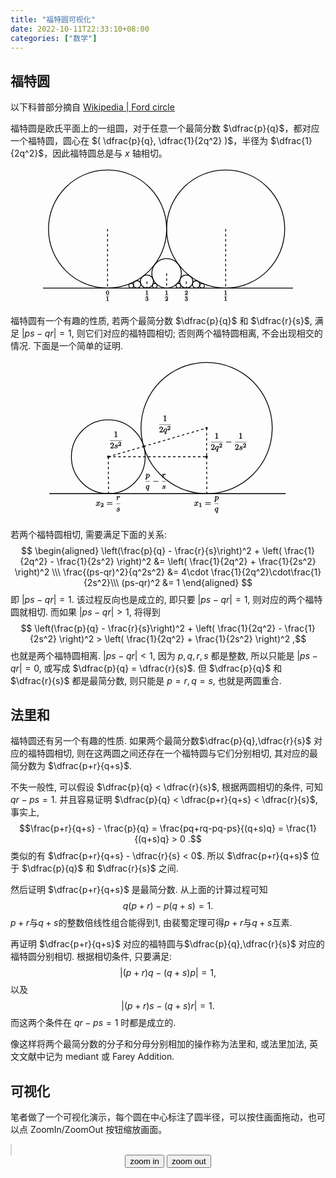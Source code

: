 ```yaml
---
title: "福特圆可视化"
date: 2022-10-11T22:33:10+08:00
categories: ["数学"]
---
```


## 福特圆

以下科普部分摘自 [Wikipedia | Ford circle](https://en.wikipedia.org/wiki/Ford_circle)

福特圆是欧氏平面上的一组圆，对于任意一个最简分数 $\dfrac{p}{q}$，都对应一个福特圆，圆心在 $( \dfrac{p}{q}, \dfrac{1}{2q^2} )$，半径为 $\dfrac{1}{2q^2}$，因此福特圆总是与 $x$ 轴相切。

<div>
<center>
<svg xmlns="http://www.w3.org/2000/svg" xmlns:xlink="http://www.w3.org/1999/xlink" width="300pt" height="165pt" viewBox="100 70 300 165" version="1.1">
<defs>
<g>
<symbol overflow="visible" id="glyph0-0">
<path style="stroke:none;" d=""/>
</symbol>
<symbol overflow="visible" id="glyph0-1">
<path style="stroke:none;" d="M 3.78125 -2.421875 C 3.78125 -3.1875 3.640625 -3.875 3.3125 -4.359375 C 3.09375 -4.671875 2.53125 -5.015625 1.984375 -5.015625 C 0.359375 -5.015625 0.171875 -2.921875 0.171875 -2.421875 C 0.171875 -1.921875 0.359375 0.140625 1.984375 0.140625 C 3.59375 0.140625 3.78125 -1.921875 3.78125 -2.421875 Z M 1.984375 -0.453125 C 1.65625 -0.453125 1.421875 -0.4375 1.28125 -1.015625 C 1.1875 -1.421875 1.1875 -2 1.1875 -2.515625 C 1.1875 -3.015625 1.1875 -3.546875 1.296875 -3.9375 C 1.4375 -4.484375 1.6875 -4.4375 1.984375 -4.4375 C 2.359375 -4.4375 2.515625 -4.390625 2.640625 -4 C 2.765625 -3.609375 2.765625 -3.109375 2.765625 -2.515625 C 2.765625 -2 2.765625 -1.484375 2.671875 -1.03125 C 2.53125 -0.40625 2.265625 -0.453125 1.984375 -0.453125 Z M 1.984375 -0.453125 "/>
</symbol>
<symbol overflow="visible" id="glyph0-2">
<path style="stroke:none;" d="M 2.515625 -4.625 C 2.515625 -4.8125 2.328125 -5.015625 2.046875 -5.015625 C 1.546875 -4.515625 1.046875 -4.578125 0.5625 -4.578125 L 0.5625 -3.9375 C 0.921875 -3.9375 1.515625 -3.984375 1.578125 -4.015625 L 1.578125 -0.765625 C 1.578125 -0.53125 1.765625 -0.640625 1.078125 -0.640625 L 0.609375 -0.640625 L 0.609375 0.015625 C 0.9375 0 1.796875 -0.03125 2.046875 -0.03125 C 2.265625 -0.03125 3.140625 0 3.484375 0.015625 L 3.484375 -0.640625 L 3.03125 -0.640625 C 2.328125 -0.640625 2.515625 -0.53125 2.515625 -0.765625 Z M 2.515625 -4.625 "/>
</symbol>
<symbol overflow="visible" id="glyph0-3">
<path style="stroke:none;" d="M 1.90625 -2.328125 C 2.453125 -2.328125 2.640625 -2.140625 2.640625 -1.40625 C 2.640625 -0.53125 2.328125 -0.46875 1.9375 -0.46875 C 1.65625 -0.46875 1.171875 -0.484375 1.09375 -0.578125 C 1.078125 -0.578125 1.34375 -1.015625 1.34375 -1.15625 C 1.34375 -1.375 0.984375 -1.734375 0.765625 -1.734375 C 0.578125 -1.734375 0.1875 -1.421875 0.1875 -1.140625 C 0.1875 -0.484375 1.09375 0.140625 1.9375 0.140625 C 2.90625 0.140625 3.765625 -0.703125 3.765625 -1.40625 C 3.765625 -1.9375 3.140625 -2.6875 2.375 -2.84375 L 2.375 -2.453125 C 3.09375 -2.71875 3.546875 -3.4375 3.546875 -3.859375 C 3.546875 -4.40625 2.734375 -5.015625 1.953125 -5.015625 C 1.1875 -5.015625 0.390625 -4.453125 0.390625 -3.890625 C 0.390625 -3.65625 0.75 -3.328125 0.953125 -3.328125 C 1.171875 -3.328125 1.5 -3.671875 1.5 -3.875 C 1.5 -4.078125 1.171875 -4.421875 1.328125 -4.40625 C 1.328125 -4.40625 1.671875 -4.421875 1.9375 -4.421875 C 2.25 -4.421875 2.5 -4.46875 2.5 -3.859375 C 2.5 -3.5625 2.453125 -3.375 2.265625 -3.15625 C 2.046875 -2.90625 1.984375 -2.953125 1.640625 -2.921875 C 1.46875 -2.90625 1.453125 -2.90625 1.421875 -2.90625 C 1.40625 -2.90625 1.15625 -2.703125 1.15625 -2.625 C 1.15625 -2.515625 1.40625 -2.328125 1.53125 -2.328125 Z M 1.90625 -2.328125 "/>
</symbol>
<symbol overflow="visible" id="glyph0-4">
<path style="stroke:none;" d="M 3.515625 -1.65625 L 3.109375 -1.65625 C 3.0625 -1.3125 3.046875 -1.03125 2.96875 -0.96875 C 2.90625 -0.921875 2.515625 -0.984375 2.40625 -0.984375 L 1.125 -0.984375 L 1.265625 -0.640625 C 2 -1.296875 2.234375 -1.484375 2.65625 -1.8125 C 3.171875 -2.234375 3.703125 -2.796875 3.703125 -3.46875 C 3.703125 -4.3125 2.78125 -5.015625 1.890625 -5.015625 C 1.03125 -5.015625 0.25 -4.21875 0.25 -3.578125 C 0.25 -3.21875 0.734375 -2.984375 0.8125 -2.984375 C 0.96875 -2.984375 1.359375 -3.296875 1.359375 -3.546875 C 1.359375 -3.671875 1.125 -4.125 1.03125 -4.125 C 1.171875 -4.421875 1.453125 -4.375 1.78125 -4.375 C 2.484375 -4.375 2.640625 -4.03125 2.640625 -3.46875 C 2.640625 -2.859375 2.265625 -2.515625 2.046875 -2.265625 L 0.375 -0.59375 C 0.296875 -0.53125 0.25 -0.390625 0.25 0 L 3.46875 0 L 3.75 -1.65625 Z M 3.515625 -1.65625 "/>
</symbol>
</g>
</defs>
<g id="surface1">
<path style="fill:none;stroke-width:0.99628;stroke-linecap:butt;stroke-linejoin:miter;stroke:rgb(0%,0%,0%);stroke-opacity:1;stroke-miterlimit:10;" d="M -85.042125 -0.00046875 L 226.774281 -0.00046875 " transform="matrix(1,0,0,-1,177.464,214.23)"/>
<path style="fill:none;stroke-width:0.99628;stroke-linecap:butt;stroke-linejoin:miter;stroke:rgb(0%,0%,0%);stroke-opacity:1;stroke-miterlimit:10;" d="M 70.868031 70.866719 C 70.868031 110.007344 39.137563 141.733906 0.00084375 141.733906 C -39.139781 141.733906 -70.866344 110.007344 -70.866344 70.866719 C -70.866344 31.726094 -39.139781 -0.00046875 0.00084375 -0.00046875 C 39.137563 -0.00046875 70.868031 31.726094 70.868031 70.866719 Z M 70.868031 70.866719 " transform="matrix(1,0,0,-1,177.464,214.23)"/>
<path style="fill:none;stroke-width:0.99628;stroke-linecap:butt;stroke-linejoin:miter;stroke:rgb(0%,0%,0%);stroke-opacity:1;stroke-miterlimit:10;" d="M 212.602406 70.866719 C 212.602406 110.007344 180.871938 141.733906 141.735219 141.733906 C 102.594594 141.733906 70.868031 110.007344 70.868031 70.866719 C 70.868031 31.726094 102.594594 -0.00046875 141.735219 -0.00046875 C 180.871938 -0.00046875 212.602406 31.726094 212.602406 70.866719 Z M 212.602406 70.866719 " transform="matrix(1,0,0,-1,177.464,214.23)"/>
<path style="fill:none;stroke-width:0.99628;stroke-linecap:butt;stroke-linejoin:miter;stroke:rgb(0%,0%,0%);stroke-opacity:1;stroke-miterlimit:10;" d="M 88.582875 17.718281 C 88.582875 27.499531 80.653188 35.433125 70.868031 35.433125 C 61.082875 35.433125 53.149281 27.499531 53.149281 17.718281 C 53.149281 7.933125 61.082875 -0.00046875 70.868031 -0.00046875 C 80.653188 -0.00046875 88.582875 7.933125 88.582875 17.718281 Z M 88.582875 17.718281 " transform="matrix(1,0,0,-1,177.464,214.23)"/>
<path style="fill:none;stroke-width:0.99628;stroke-linecap:butt;stroke-linejoin:miter;stroke:rgb(0%,0%,0%);stroke-opacity:1;stroke-miterlimit:10;" d="M 55.114125 7.874531 C 55.114125 12.222187 51.586781 15.749531 47.239125 15.749531 C 42.891469 15.749531 39.364125 12.222187 39.364125 7.874531 C 39.364125 3.526875 42.891469 -0.00046875 47.239125 -0.00046875 C 51.586781 -0.00046875 55.114125 3.526875 55.114125 7.874531 Z M 55.114125 7.874531 " transform="matrix(1,0,0,-1,177.464,214.23)"/>
<path style="fill:none;stroke-width:0.99628;stroke-linecap:butt;stroke-linejoin:miter;stroke:rgb(0%,0%,0%);stroke-opacity:1;stroke-miterlimit:10;" d="M 102.352406 7.874531 C 102.352406 12.222187 98.828969 15.749531 94.477406 15.749531 C 90.12975 15.749531 86.606313 12.222187 86.606313 7.874531 C 86.606313 3.526875 90.12975 -0.00046875 94.477406 -0.00046875 C 98.828969 -0.00046875 102.352406 3.526875 102.352406 7.874531 Z M 102.352406 7.874531 " transform="matrix(1,0,0,-1,177.464,214.23)"/>
<path style="fill:none;stroke-width:0.99628;stroke-linecap:butt;stroke-linejoin:miter;stroke:rgb(0%,0%,0%);stroke-opacity:1;stroke-miterlimit:10;" d="M 39.864125 4.429219 C 39.864125 6.874531 37.87975 8.858906 35.434438 8.858906 C 32.989125 8.858906 31.00475 6.874531 31.00475 4.429219 C 31.00475 1.983906 32.989125 -0.00046875 35.434438 -0.00046875 C 37.87975 -0.00046875 39.864125 1.983906 39.864125 4.429219 Z M 39.864125 4.429219 " transform="matrix(1,0,0,-1,177.464,214.23)"/>
<path style="fill:none;stroke-width:0.99628;stroke-linecap:butt;stroke-linejoin:miter;stroke:rgb(0%,0%,0%);stroke-opacity:1;stroke-miterlimit:10;" d="M 110.731313 4.429219 C 110.731313 6.874531 108.746938 8.858906 106.301625 8.858906 C 103.852406 8.858906 101.871938 6.874531 101.871938 4.429219 C 101.871938 1.983906 103.852406 -0.00046875 106.301625 -0.00046875 C 108.746938 -0.00046875 110.731313 1.983906 110.731313 4.429219 Z M 110.731313 4.429219 " transform="matrix(1,0,0,-1,177.464,214.23)"/>
<path style="fill:none;stroke-width:0.99628;stroke-linecap:butt;stroke-linejoin:miter;stroke:rgb(0%,0%,0%);stroke-opacity:1;stroke-miterlimit:10;" d="M 31.180531 2.835469 C 31.180531 4.401875 29.911 5.671406 28.344594 5.671406 C 26.782094 5.671406 25.512563 4.401875 25.512563 2.835469 C 25.512563 1.269062 26.782094 -0.00046875 28.344594 -0.00046875 C 29.911 -0.00046875 31.180531 1.269062 31.180531 2.835469 Z M 31.180531 2.835469 " transform="matrix(1,0,0,-1,177.464,214.23)"/>
<path style="fill:none;stroke-width:0.99628;stroke-linecap:butt;stroke-linejoin:miter;stroke:rgb(0%,0%,0%);stroke-opacity:1;stroke-miterlimit:10;" d="M 59.528188 2.835469 C 59.528188 4.401875 58.258656 5.671406 56.69225 5.671406 C 55.125844 5.671406 53.856313 4.401875 53.856313 2.835469 C 53.856313 1.269062 55.125844 -0.00046875 56.69225 -0.00046875 C 58.258656 -0.00046875 59.528188 1.269062 59.528188 2.835469 Z M 59.528188 2.835469 " transform="matrix(1,0,0,-1,177.464,214.23)"/>
<path style="fill:none;stroke-width:0.99628;stroke-linecap:butt;stroke-linejoin:miter;stroke:rgb(0%,0%,0%);stroke-opacity:1;stroke-miterlimit:10;" d="M 87.875844 2.835469 C 87.875844 4.401875 86.606313 5.671406 85.039906 5.671406 C 83.4735 5.671406 82.207875 4.401875 82.207875 2.835469 C 82.207875 1.269062 83.4735 -0.00046875 85.039906 -0.00046875 C 86.606313 -0.00046875 87.875844 1.269062 87.875844 2.835469 Z M 87.875844 2.835469 " transform="matrix(1,0,0,-1,177.464,214.23)"/>
<path style="fill:none;stroke-width:0.99628;stroke-linecap:butt;stroke-linejoin:miter;stroke:rgb(0%,0%,0%);stroke-opacity:1;stroke-miterlimit:10;" d="M 116.2235 2.835469 C 116.2235 4.401875 114.953969 5.671406 113.387563 5.671406 C 111.821156 5.671406 110.551625 4.401875 110.551625 2.835469 C 110.551625 1.269062 111.821156 -0.00046875 113.387563 -0.00046875 C 114.953969 -0.00046875 116.2235 1.269062 116.2235 2.835469 Z M 116.2235 2.835469 " transform="matrix(1,0,0,-1,177.464,214.23)"/>
<path style="fill:none;stroke-width:0.99628;stroke-linecap:butt;stroke-linejoin:miter;stroke:rgb(0%,0%,0%);stroke-opacity:1;stroke-dasharray:2.98883,2.98883;stroke-miterlimit:10;" d="M 0.00084375 70.866719 L 0.00084375 -0.00046875 " transform="matrix(1,0,0,-1,177.464,214.23)"/>
<path style="fill:none;stroke-width:0.99628;stroke-linecap:butt;stroke-linejoin:miter;stroke:rgb(0%,0%,0%);stroke-opacity:1;stroke-dasharray:2.98883,2.98883;stroke-miterlimit:10;" d="M 141.735219 70.866719 L 141.735219 -0.00046875 " transform="matrix(1,0,0,-1,177.464,214.23)"/>
<path style="fill:none;stroke-width:0.99628;stroke-linecap:butt;stroke-linejoin:miter;stroke:rgb(0%,0%,0%);stroke-opacity:1;stroke-dasharray:2.98883,2.98883;stroke-miterlimit:10;" d="M 70.868031 17.718281 L 70.868031 -0.00046875 " transform="matrix(1,0,0,-1,177.464,214.23)"/>
<path style="fill:none;stroke-width:0.99628;stroke-linecap:butt;stroke-linejoin:miter;stroke:rgb(0%,0%,0%);stroke-opacity:1;stroke-dasharray:2.98883,2.98883;stroke-miterlimit:10;" d="M 47.239125 7.874531 L 47.239125 -0.00046875 " transform="matrix(1,0,0,-1,177.464,214.23)"/>
<path style="fill:none;stroke-width:0.99628;stroke-linecap:butt;stroke-linejoin:miter;stroke:rgb(0%,0%,0%);stroke-opacity:1;stroke-dasharray:2.98883,2.98883;stroke-miterlimit:10;" d="M 94.477406 7.874531 L 94.477406 -0.00046875 " transform="matrix(1,0,0,-1,177.464,214.23)"/>
<g style="fill:rgb(0%,0%,0%);fill-opacity:1;">
  <use xlink:href="#glyph0-1" x="175.478" y="222.245"/>
</g>
<path style="fill:none;stroke-width:0.3985;stroke-linecap:butt;stroke-linejoin:miter;stroke:rgb(0%,0%,0%);stroke-opacity:1;stroke-miterlimit:10;" d="M 106.657563 -139.738781 L 110.630219 -139.738781 " transform="matrix(1,0,0,-1,68.819,83.937)"/>
<g style="fill:rgb(0%,0%,0%);fill-opacity:1;">
  <use xlink:href="#glyph0-2" x="175.478" y="229.603"/>
</g>
<g style="fill:rgb(0%,0%,0%);fill-opacity:1;">
  <use xlink:href="#glyph0-2" x="222.717" y="222.245"/>
</g>
<path style="fill:none;stroke-width:0.3985;stroke-linecap:butt;stroke-linejoin:miter;stroke:rgb(0%,0%,0%);stroke-opacity:1;stroke-miterlimit:10;" d="M 106.66075 -139.738781 L 110.6295 -139.738781 " transform="matrix(1,0,0,-1,116.058,83.937)"/>
<g style="fill:rgb(0%,0%,0%);fill-opacity:1;">
  <use xlink:href="#glyph0-3" x="222.717" y="229.603"/>
</g>
<g style="fill:rgb(0%,0%,0%);fill-opacity:1;">
  <use xlink:href="#glyph0-4" x="269.957" y="222.245"/>
</g>
<path style="fill:none;stroke-width:0.3985;stroke-linecap:butt;stroke-linejoin:miter;stroke:rgb(0%,0%,0%);stroke-opacity:1;stroke-miterlimit:10;" d="M 106.659031 -139.738781 L 110.631688 -139.738781 " transform="matrix(1,0,0,-1,163.298,83.937)"/>
<g style="fill:rgb(0%,0%,0%);fill-opacity:1;">
  <use xlink:href="#glyph0-3" x="269.957" y="229.603"/>
</g>
<g style="fill:rgb(0%,0%,0%);fill-opacity:1;">
  <use xlink:href="#glyph0-2" x="246.345" y="222.245"/>
</g>
<path style="fill:none;stroke-width:0.3985;stroke-linecap:butt;stroke-linejoin:miter;stroke:rgb(0%,0%,0%);stroke-opacity:1;stroke-miterlimit:10;" d="M 106.65775 -139.738781 L 110.630406 -139.738781 " transform="matrix(1,0,0,-1,139.686,83.937)"/>
<g style="fill:rgb(0%,0%,0%);fill-opacity:1;">
  <use xlink:href="#glyph0-4" x="246.345" y="229.603"/>
</g>
<g style="fill:rgb(0%,0%,0%);fill-opacity:1;">
  <use xlink:href="#glyph0-2" x="317.212" y="222.245"/>
</g>
<path style="fill:none;stroke-width:0.3985;stroke-linecap:butt;stroke-linejoin:miter;stroke:rgb(0%,0%,0%);stroke-opacity:1;stroke-miterlimit:10;" d="M 106.657938 -139.738781 L 110.630594 -139.738781 " transform="matrix(1,0,0,-1,210.553,83.937)"/>
<g style="fill:rgb(0%,0%,0%);fill-opacity:1;">
  <use xlink:href="#glyph0-2" x="317.212" y="229.603"/>
</g>
</g>
</svg>
</center>
</div>

福特圆有一个有趣的性质, 若两个最简分数 $\dfrac{p}{q}$ 和 $\dfrac{r}{s}$, 满足 $|ps-qr|=1$, 则它们对应的福特圆相切; 否则两个福特圆相离, 不会出现相交的情况.
下面是一个简单的证明.

<div>
<center>
<svg xmlns="http://www.w3.org/2000/svg" xmlns:xlink="http://www.w3.org/1999/xlink" width="290pt" height="190pt" viewBox="90 70 290 190" version="1.1">
<defs>
<g>
<symbol overflow="visible" id="glyph10-0">
<path style="stroke:none;" d=""/>
</symbol>
<symbol overflow="visible" id="glyph10-1">
<path style="stroke:none;" d="M 3.09375 -6.546875 C 3.09375 -6.78125 2.9375 -6.96875 2.625 -6.96875 C 1.953125 -6.28125 1.203125 -6.328125 0.703125 -6.328125 L 0.703125 -5.6875 C 1.09375 -5.6875 1.796875 -5.734375 2.015625 -5.859375 L 2.015625 -0.953125 C 2.015625 -0.59375 2.15625 -0.640625 1.265625 -0.640625 L 0.765625 -0.640625 L 0.765625 0.015625 C 1.296875 -0.03125 2.15625 -0.03125 2.5625 -0.03125 C 2.953125 -0.03125 3.828125 -0.03125 4.34375 0.015625 L 4.34375 -0.640625 L 3.859375 -0.640625 C 2.953125 -0.640625 3.09375 -0.578125 3.09375 -0.953125 Z M 3.09375 -6.546875 "/>
</symbol>
<symbol overflow="visible" id="glyph10-2">
<path style="stroke:none;" d="M 1.390625 -0.8125 L 2.4375 -1.84375 C 4 -3.21875 4.640625 -3.875 4.640625 -4.859375 C 4.640625 -6 3.578125 -6.96875 2.359375 -6.96875 C 1.234375 -6.96875 0.3125 -5.875 0.3125 -5 C 0.3125 -4.4375 1 -4.28125 1.03125 -4.28125 C 1.203125 -4.28125 1.71875 -4.5625 1.71875 -4.96875 C 1.71875 -5.21875 1.359375 -5.65625 1.015625 -5.65625 C 0.9375 -5.65625 0.921875 -5.65625 1.140625 -5.734375 C 1.28125 -6.125 1.65625 -6.328125 2.234375 -6.328125 C 3.140625 -6.328125 3.390625 -5.6875 3.390625 -4.859375 C 3.390625 -4.0625 2.9375 -3.40625 2.390625 -2.78125 L 0.484375 -0.640625 C 0.375 -0.53125 0.3125 -0.40625 0.3125 0 L 4.34375 0 L 4.671875 -2.0625 L 4.078125 -2.0625 C 4 -1.59375 3.984375 -1.28125 3.875 -1.125 C 3.8125 -1.046875 3.28125 -1.09375 3.0625 -1.09375 L 1.265625 -1.09375 Z M 1.390625 -0.8125 "/>
</symbol>
<symbol overflow="visible" id="glyph10-3">
<path style="stroke:none;" d="M 6.84375 -3.265625 C 7 -3.265625 7.359375 -3.421875 7.359375 -3.625 C 7.359375 -3.8125 7 -3.984375 6.859375 -3.984375 L 0.890625 -3.984375 C 0.75 -3.984375 0.375 -3.8125 0.375 -3.625 C 0.375 -3.421875 0.75 -3.265625 0.890625 -3.265625 Z M 6.859375 -1.328125 C 7 -1.328125 7.359375 -1.484375 7.359375 -1.6875 C 7.359375 -1.890625 7 -2.046875 6.84375 -2.046875 L 0.890625 -2.046875 C 0.75 -2.046875 0.375 -1.890625 0.375 -1.6875 C 0.375 -1.484375 0.75 -1.328125 0.890625 -1.328125 Z M 6.859375 -1.328125 "/>
</symbol>
<symbol overflow="visible" id="glyph1-0">
<path style="stroke:none;" d=""/>
</symbol>
<symbol overflow="visible" id="glyph1-1">
<path style="stroke:none;" d="M 4.671875 -4.453125 C 4.671875 -4.5 4.46875 -4.71875 4.40625 -4.71875 C 4.296875 -4.71875 3.765625 -4.28125 3.75 -4.234375 C 3.671875 -4.40625 3.125 -4.734375 2.796875 -4.734375 C 1.625 -4.734375 0.21875 -3.09375 0.21875 -1.640625 C 0.21875 -0.671875 0.984375 0.109375 1.71875 0.109375 C 2.140625 0.109375 2.65625 -0.171875 3.015625 -0.53125 L 2.71875 -0.640625 C 2.625 -0.296875 2.296875 1.046875 2.265625 1.140625 C 2.1875 1.421875 2.28125 1.28125 1.71875 1.296875 C 1.59375 1.296875 1.3125 1.46875 1.3125 1.671875 C 1.3125 1.671875 1.5 1.9375 1.625 1.9375 C 1.9375 1.9375 2.296875 1.90625 2.625 1.90625 C 2.953125 1.90625 3.3125 1.9375 3.65625 1.9375 C 3.703125 1.9375 4 1.78125 4 1.578125 C 4 1.46875 3.734375 1.296875 3.5625 1.296875 C 3.09375 1.296875 3.265625 1.390625 3.265625 1.3125 C 3.265625 1.234375 3.28125 1.171875 3.296875 1.09375 Z M 1.75 -0.4375 C 1.140625 -0.4375 1.28125 -1.03125 1.28125 -1.203125 C 1.28125 -1.6875 1.5625 -2.765625 1.734375 -3.1875 C 2.046875 -3.921875 2.390625 -4.1875 2.796875 -4.1875 C 3.453125 -4.1875 3.40625 -3.53125 3.40625 -3.46875 C 3.40625 -3.40625 2.90625 -1.34375 2.875 -1.3125 C 2.734375 -1.03125 2.296875 -0.4375 1.75 -0.4375 Z M 1.75 -0.4375 "/>
</symbol>
<symbol overflow="visible" id="glyph1-2">
<path style="stroke:none;" d="M 3.890625 -4.0625 C 3.625 -4.046875 3.234375 -3.65625 3.234375 -3.4375 C 3.234375 -3.296875 3.515625 -2.984375 3.734375 -2.984375 C 3.953125 -2.984375 4.359375 -3.3125 4.359375 -3.703125 C 4.359375 -4.15625 3.765625 -4.734375 3 -4.734375 C 1.6875 -4.734375 1.140625 -3.546875 1.140625 -3.109375 C 1.140625 -2.328125 2.046875 -2.03125 2.34375 -1.96875 C 2.859375 -1.859375 3.203125 -1.90625 3.203125 -1.359375 C 3.203125 -1.109375 3.15625 -0.4375 1.953125 -0.4375 C 1.8125 -0.4375 1.21875 -0.265625 1.078125 -0.59375 C 1.203125 -0.59375 1.609375 -1.046875 1.609375 -1.328125 C 1.609375 -1.5625 1.28125 -1.84375 1.078125 -1.84375 C 0.8125 -1.84375 0.34375 -1.46875 0.34375 -1.015625 C 0.34375 -0.453125 1.09375 0.109375 1.9375 0.109375 C 3.5625 0.109375 4.109375 -1.25 4.109375 -1.703125 C 4.109375 -2.0625 3.875 -2.4375 3.765625 -2.546875 C 3.484375 -2.828125 3.078125 -2.9375 2.640625 -3.015625 C 2.28125 -3.09375 2.046875 -3 2.046875 -3.453125 C 2.046875 -3.734375 2.125 -4.1875 3 -4.1875 C 3.25 -4.1875 3.5625 -4.28125 3.65625 -4.046875 Z M 3.890625 -4.0625 "/>
</symbol>
<symbol overflow="visible" id="glyph1-3">
<path style="stroke:none;" d="M 3.5 -3.171875 C 3.5625 -3.421875 3.625 -4.1875 4.3125 -4.1875 C 4.359375 -4.1875 4.46875 -4.234375 4.6875 -4.109375 L 4.8125 -4.390625 C 4.53125 -4.34375 4.15625 -3.921875 4.15625 -3.671875 C 4.15625 -3.515625 4.453125 -3.171875 4.71875 -3.171875 C 4.9375 -3.171875 5.421875 -3.515625 5.421875 -3.90625 C 5.421875 -4.421875 4.671875 -4.734375 4.328125 -4.734375 C 3.75 -4.734375 3.265625 -4.15625 3.296875 -4.203125 C 3.203125 -4.46875 2.5 -4.734375 2.203125 -4.734375 C 1.171875 -4.734375 0.421875 -3.28125 0.421875 -3.03125 C 0.421875 -2.9375 0.703125 -2.765625 0.71875 -2.765625 C 0.796875 -2.765625 1 -2.953125 1.015625 -3.046875 C 1.359375 -4.09375 1.84375 -4.1875 2.1875 -4.1875 C 2.375 -4.1875 2.546875 -4.25 2.546875 -3.671875 C 2.546875 -3.375 2.375 -2.703125 2 -1.3125 C 1.84375 -0.6875 1.671875 -0.4375 1.234375 -0.4375 C 1.171875 -0.4375 1.0625 -0.390625 0.859375 -0.515625 L 0.734375 -0.234375 C 0.984375 -0.296875 1.375 -0.65625 1.375 -0.9375 C 1.375 -1.203125 0.984375 -1.453125 0.84375 -1.453125 C 0.53125 -1.453125 0.109375 -1.03125 0.109375 -0.703125 C 0.109375 -0.25 0.78125 0.109375 1.21875 0.109375 C 1.890625 0.109375 2.359375 -0.640625 2.390625 -0.703125 L 2.09375 -0.8125 C 2.21875 -0.4375 2.75 0.109375 3.34375 0.109375 C 4.375 0.109375 5.109375 -1.328125 5.109375 -1.578125 C 5.109375 -1.6875 4.859375 -1.859375 4.828125 -1.859375 C 4.734375 -1.859375 4.53125 -1.640625 4.515625 -1.578125 C 4.1875 -0.515625 3.6875 -0.4375 3.375 -0.4375 C 2.984375 -0.4375 2.984375 -0.59375 2.984375 -0.921875 C 2.984375 -1.140625 3.046875 -1.359375 3.15625 -1.796875 Z M 3.5 -3.171875 "/>
</symbol>
<symbol overflow="visible" id="glyph1-4">
<path style="stroke:none;" d="M 0.265625 1.0625 C 0.1875 1.390625 0.34375 1.296875 -0.09375 1.296875 C -0.203125 1.296875 -0.5 1.46875 -0.5 1.65625 C -0.5 1.734375 -0.265625 1.9375 -0.1875 1.9375 C 0.078125 1.9375 0.375 1.90625 0.640625 1.90625 C 0.984375 1.90625 1.3125 1.9375 1.640625 1.9375 C 1.6875 1.9375 1.984375 1.78125 1.984375 1.578125 C 1.984375 1.46875 1.71875 1.296875 1.578125 1.296875 C 1.078125 1.296875 1.25 1.390625 1.25 1.3125 C 1.25 1.1875 1.671875 -0.4375 1.734375 -0.6875 L 1.390625 -0.6875 C 1.515625 -0.40625 1.96875 0.109375 2.484375 0.109375 C 3.640625 0.109375 5.046875 -1.5 5.046875 -2.96875 C 5.046875 -3.90625 4.3125 -4.734375 3.5625 -4.734375 C 3.0625 -4.734375 2.453125 -4.328125 2.359375 -4.203125 C 2.328125 -4.359375 1.71875 -4.734375 1.359375 -4.734375 C 0.890625 -4.734375 0.578125 -4.296875 0.484375 -4.109375 C 0.3125 -3.78125 0.125 -3.0625 0.125 -3.03125 C 0.125 -2.9375 0.40625 -2.765625 0.421875 -2.765625 C 0.53125 -2.765625 0.703125 -2.9375 0.765625 -3.15625 C 0.9375 -3.875 0.96875 -4.1875 1.328125 -4.1875 C 1.5 -4.1875 1.453125 -4.265625 1.453125 -3.890625 C 1.453125 -3.65625 1.421875 -3.546875 1.390625 -3.375 Z M 2.375 -3.265625 C 2.4375 -3.53125 2.65625 -3.703125 2.84375 -3.859375 C 3.1875 -4.171875 3.359375 -4.1875 3.53125 -4.1875 C 3.921875 -4.1875 3.984375 -4 3.984375 -3.40625 C 3.984375 -2.828125 3.65625 -1.671875 3.484375 -1.296875 C 3.140625 -0.59375 2.84375 -0.4375 2.46875 -0.4375 C 1.8125 -0.4375 1.859375 -1.09375 1.859375 -1.15625 C 1.859375 -1.171875 1.859375 -1.203125 1.890625 -1.3125 Z M 2.375 -3.265625 "/>
</symbol>
<symbol overflow="visible" id="glyph1-5">
<path style="stroke:none;" d="M 0.703125 -0.75 C 0.671875 -0.59375 0.609375 -0.375 0.609375 -0.3125 C 0.609375 -0.140625 0.921875 0.109375 1.078125 0.109375 C 1.203125 0.109375 1.546875 -0.125 1.59375 -0.296875 C 1.578125 -0.265625 1.96875 -1.71875 2.015625 -1.90625 C 2.09375 -2.234375 2.265625 -2.9375 2.328125 -3.203125 C 2.375 -3.328125 2.609375 -3.6875 2.84375 -3.90625 C 2.921875 -3.984375 3.09375 -4.1875 3.515625 -4.1875 C 3.78125 -4.1875 3.921875 -4.0625 3.9375 -4.0625 L 3.9375 -4.390625 C 3.640625 -4.34375 3.234375 -3.9375 3.234375 -3.671875 C 3.234375 -3.515625 3.53125 -3.171875 3.796875 -3.171875 C 4.0625 -3.171875 4.515625 -3.5625 4.515625 -3.921875 C 4.515625 -4.265625 4.03125 -4.734375 3.515625 -4.734375 C 2.875 -4.734375 2.296875 -4.203125 2.109375 -3.921875 L 2.40625 -3.796875 C 2.328125 -4.25 1.796875 -4.734375 1.328125 -4.734375 C 0.875 -4.734375 0.5625 -4.296875 0.46875 -4.109375 C 0.296875 -3.78125 0.109375 -3.0625 0.109375 -3.03125 C 0.109375 -2.9375 0.390625 -2.765625 0.40625 -2.765625 C 0.515625 -2.765625 0.6875 -2.9375 0.75 -3.15625 C 0.921875 -3.875 0.953125 -4.1875 1.3125 -4.1875 C 1.46875 -4.1875 1.4375 -4.265625 1.4375 -3.890625 C 1.4375 -3.671875 1.40625 -3.5625 1.28125 -3.046875 Z M 0.703125 -0.75 "/>
</symbol>
<symbol overflow="visible" id="glyph2-0">
<path style="stroke:none;" d=""/>
</symbol>
<symbol overflow="visible" id="glyph2-1">
<path style="stroke:none;" d="M 3.515625 -1.65625 L 3.109375 -1.65625 C 3.0625 -1.3125 3.046875 -1.03125 2.96875 -0.96875 C 2.90625 -0.921875 2.515625 -0.984375 2.40625 -0.984375 L 1.125 -0.984375 L 1.265625 -0.640625 C 2 -1.296875 2.234375 -1.484375 2.65625 -1.8125 C 3.171875 -2.234375 3.703125 -2.796875 3.703125 -3.46875 C 3.703125 -4.3125 2.78125 -5.015625 1.890625 -5.015625 C 1.03125 -5.015625 0.25 -4.21875 0.25 -3.578125 C 0.25 -3.21875 0.734375 -2.984375 0.8125 -2.984375 C 0.96875 -2.984375 1.359375 -3.296875 1.359375 -3.546875 C 1.359375 -3.671875 1.125 -4.125 1.03125 -4.125 C 1.171875 -4.421875 1.453125 -4.375 1.78125 -4.375 C 2.484375 -4.375 2.640625 -4.03125 2.640625 -3.46875 C 2.640625 -2.859375 2.265625 -2.515625 2.046875 -2.265625 L 0.375 -0.59375 C 0.296875 -0.53125 0.25 -0.390625 0.25 0 L 3.46875 0 L 3.75 -1.65625 Z M 3.515625 -1.65625 "/>
</symbol>
<symbol overflow="visible" id="glyph2-2">
<path style="stroke:none;" d="M 2.515625 -4.625 C 2.515625 -4.8125 2.328125 -5.015625 2.046875 -5.015625 C 1.546875 -4.515625 1.046875 -4.578125 0.5625 -4.578125 L 0.5625 -3.9375 C 0.921875 -3.9375 1.515625 -3.984375 1.578125 -4.015625 L 1.578125 -0.765625 C 1.578125 -0.53125 1.765625 -0.640625 1.078125 -0.640625 L 0.609375 -0.640625 L 0.609375 0.015625 C 0.9375 0 1.796875 -0.03125 2.046875 -0.03125 C 2.265625 -0.03125 3.140625 0 3.484375 0.015625 L 3.484375 -0.640625 L 3.03125 -0.640625 C 2.328125 -0.640625 2.515625 -0.53125 2.515625 -0.765625 Z M 2.515625 -4.625 "/>
</symbol>
<symbol overflow="visible" id="glyph3-0">
<path style="stroke:none;" d=""/>
</symbol>
<symbol overflow="visible" id="glyph3-1">
<path style="stroke:none;" d="M 6.5625 -2.296875 C 6.734375 -2.296875 7.125 -2.421875 7.125 -2.625 C 7.125 -2.828125 6.734375 -2.953125 6.5625 -2.953125 L 1.171875 -2.953125 C 1 -2.953125 0.625 -2.828125 0.625 -2.625 C 0.625 -2.421875 1 -2.296875 1.171875 -2.296875 Z M 6.5625 -2.296875 "/>
</symbol>
</g>
</defs>
<g id="surface1">
<path style="fill:none;stroke-width:0.99628;stroke-linecap:butt;stroke-linejoin:miter;stroke:rgb(0%,0%,0%);stroke-opacity:1;stroke-miterlimit:10;" d="M 283.462781 0.0015 L 566.927625 0.0015 " transform="matrix(1,0,0,-1,-191.037,229.939)"/>
<path style="fill:none;stroke-width:0.99628;stroke-linecap:butt;stroke-linejoin:miter;stroke:rgb(0%,0%,0%);stroke-opacity:1;stroke-miterlimit:10;" d="M 550.88075 78.700719 C 550.88075 122.189 515.626844 157.442906 472.134656 157.442906 C 428.646375 157.442906 393.392469 122.189 393.392469 78.700719 C 393.392469 35.212437 428.646375 -0.0414688 472.134656 -0.0414688 C 515.626844 -0.0414688 550.88075 35.212437 550.88075 78.700719 Z M 550.88075 78.700719 " transform="matrix(1,0,0,-1,-191.037,229.939)"/>
<path style="fill:none;stroke-width:0.99628;stroke-linecap:butt;stroke-linejoin:miter;stroke:rgb(0%,0%,0%);stroke-opacity:1;stroke-miterlimit:10;" d="M 398.431531 44.267125 C 398.431531 68.728062 378.5995 88.560094 354.138562 88.560094 C 329.677625 88.560094 309.845594 68.728062 309.845594 44.267125 C 309.845594 19.806187 329.677625 -0.0258438 354.138562 -0.0258438 C 378.5995 -0.0258438 398.431531 19.806187 398.431531 44.267125 Z M 398.431531 44.267125 " transform="matrix(1,0,0,-1,-191.037,229.939)"/>
<path style="fill:none;stroke-width:0.99628;stroke-linecap:butt;stroke-linejoin:miter;stroke:rgb(0%,0%,0%);stroke-opacity:1;stroke-dasharray:2.98883,2.98883;stroke-miterlimit:10;" d="M 472.134656 78.700719 L 472.134656 44.267125 " transform="matrix(1,0,0,-1,-191.037,229.939)"/>
<g style="fill:rgb(0%,0%,0%);fill-opacity:1;">
  <use xlink:href="#glyph10-1" x="290.751" y="163.91"/>
</g>
<path style="fill:none;stroke-width:0.3985;stroke-linecap:butt;stroke-linejoin:miter;stroke:rgb(0%,0%,0%);stroke-opacity:1;stroke-miterlimit:10;" d="M -261.841719 -155.449156 L -247.587812 -155.449156 " transform="matrix(1,0,0,-1,547.955,12.711)"/>
<g style="fill:rgb(0%,0%,0%);fill-opacity:1;">
  <use xlink:href="#glyph10-2" x="286.114" y="177.484"/>
</g>
<g style="fill:rgb(0%,0%,0%);fill-opacity:1;">
  <use xlink:href="#glyph1-1" x="291.095" y="177.484"/>
</g>
<g style="fill:rgb(0%,0%,0%);fill-opacity:1;">
  <use xlink:href="#glyph2-1" x="295.9" y="174.606"/>
</g>
<g style="fill:rgb(0%,0%,0%);fill-opacity:1;">
  <use xlink:href="#glyph3-1" x="303.779" y="170.65"/>
</g>
<g style="fill:rgb(0%,0%,0%);fill-opacity:1;">
  <use xlink:href="#glyph10-1" x="319.507" y="163.91"/>
</g>
<path style="fill:none;stroke-width:0.3985;stroke-linecap:butt;stroke-linejoin:miter;stroke:rgb(0%,0%,0%);stroke-opacity:1;stroke-miterlimit:10;" d="M -233.0175 -155.449156 L -218.896406 -155.449156 " transform="matrix(1,0,0,-1,547.955,12.711)"/>
<g style="fill:rgb(0%,0%,0%);fill-opacity:1;">
  <use xlink:href="#glyph10-2" x="314.937" y="177.484"/>
</g>
<g style="fill:rgb(0%,0%,0%);fill-opacity:1;">
  <use xlink:href="#glyph1-2" x="319.918" y="177.484"/>
</g>
<g style="fill:rgb(0%,0%,0%);fill-opacity:1;">
  <use xlink:href="#glyph2-1" x="324.588" y="174.606"/>
</g>
<path style="fill:none;stroke-width:0.99628;stroke-linecap:butt;stroke-linejoin:miter;stroke:rgb(0%,0%,0%);stroke-opacity:1;stroke-dasharray:2.98883,2.98883;stroke-miterlimit:10;" d="M 472.134656 44.267125 L 472.396375 0.0015 " transform="matrix(1,0,0,-1,-191.037,229.939)"/>
<path style="fill:none;stroke-width:0.99628;stroke-linecap:butt;stroke-linejoin:miter;stroke:rgb(0%,0%,0%);stroke-opacity:1;stroke-dasharray:2.98883,2.98883;stroke-miterlimit:10;" d="M 354.138562 44.267125 L 354.333875 0.0015 " transform="matrix(1,0,0,-1,-191.037,229.939)"/>
<path style="fill:none;stroke-width:0.99628;stroke-linecap:butt;stroke-linejoin:miter;stroke:rgb(0%,0%,0%);stroke-opacity:1;stroke-dasharray:2.98883,2.98883;stroke-miterlimit:10;" d="M 354.138562 44.267125 L 396.634656 56.653844 " transform="matrix(1,0,0,-1,-191.037,229.939)"/>
<g style="fill:rgb(0%,0%,0%);fill-opacity:1;">
  <use xlink:href="#glyph10-1" x="169.785" y="162.087"/>
</g>
<path style="fill:none;stroke-width:0.3985;stroke-linecap:butt;stroke-linejoin:miter;stroke:rgb(0%,0%,0%);stroke-opacity:1;stroke-miterlimit:10;" d="M -261.841156 -155.447937 L -247.720062 -155.447937 " transform="matrix(1,0,0,-1,427.056,10.888)"/>
<g style="fill:rgb(0%,0%,0%);fill-opacity:1;">
  <use xlink:href="#glyph10-2" x="165.215" y="175.661"/>
</g>
<g style="fill:rgb(0%,0%,0%);fill-opacity:1;">
  <use xlink:href="#glyph1-2" x="170.196" y="175.661"/>
</g>
<g style="fill:rgb(0%,0%,0%);fill-opacity:1;">
  <use xlink:href="#glyph2-1" x="174.866" y="172.783"/>
</g>
<path style="fill:none;stroke-width:0.99628;stroke-linecap:butt;stroke-linejoin:miter;stroke:rgb(0%,0%,0%);stroke-opacity:1;stroke-dasharray:2.98883,2.98883;stroke-miterlimit:10;" d="M 396.634656 56.653844 L 472.134656 78.700719 " transform="matrix(1,0,0,-1,-191.037,229.939)"/>
<g style="fill:rgb(0%,0%,0%);fill-opacity:1;">
  <use xlink:href="#glyph10-1" x="228.716" y="142.933"/>
</g>
<path style="fill:none;stroke-width:0.3985;stroke-linecap:butt;stroke-linejoin:miter;stroke:rgb(0%,0%,0%);stroke-opacity:1;stroke-miterlimit:10;" d="M -261.841875 -155.449594 L -247.584062 -155.449594 " transform="matrix(1,0,0,-1,485.92,-8.266)"/>
<g style="fill:rgb(0%,0%,0%);fill-opacity:1;">
  <use xlink:href="#glyph10-2" x="224.079" y="156.507"/>
</g>
<g style="fill:rgb(0%,0%,0%);fill-opacity:1;">
  <use xlink:href="#glyph1-1" x="229.06" y="156.507"/>
</g>
<g style="fill:rgb(0%,0%,0%);fill-opacity:1;">
  <use xlink:href="#glyph2-1" x="233.865" y="153.629"/>
</g>
<path style="fill:none;stroke-width:0.99628;stroke-linecap:butt;stroke-linejoin:miter;stroke:rgb(0%,0%,0%);stroke-opacity:1;stroke-dasharray:2.98883,2.98883;stroke-miterlimit:10;" d="M 354.138562 44.267125 L 472.134656 44.267125 " transform="matrix(1,0,0,-1,-191.037,229.939)"/>
<g style="fill:rgb(0%,0%,0%);fill-opacity:1;">
  <use xlink:href="#glyph1-3" x="265.934" y="244.488"/>
</g>
<g style="fill:rgb(0%,0%,0%);fill-opacity:1;">
  <use xlink:href="#glyph2-2" x="271.628" y="245.983"/>
</g>
<g style="fill:rgb(0%,0%,0%);fill-opacity:1;">
  <use xlink:href="#glyph10-3" x="278.865" y="244.488"/>
</g>
<g style="fill:rgb(0%,0%,0%);fill-opacity:1;">
  <use xlink:href="#glyph1-4" x="290.577" y="237.748"/>
</g>
<path style="fill:none;stroke-width:0.3985;stroke-linecap:butt;stroke-linejoin:miter;stroke:rgb(0%,0%,0%);stroke-opacity:1;stroke-miterlimit:10;" d="M -238.392875 -155.447094 L -233.381156 -155.447094 " transform="matrix(1,0,0,-1,528.971,86.549)"/>
<g style="fill:rgb(0%,0%,0%);fill-opacity:1;">
  <use xlink:href="#glyph1-1" x="290.68" y="251.322"/>
</g>
<g style="fill:rgb(0%,0%,0%);fill-opacity:1;">
  <use xlink:href="#glyph1-3" x="147.993" y="244.488"/>
</g>
<g style="fill:rgb(0%,0%,0%);fill-opacity:1;">
  <use xlink:href="#glyph2-1" x="153.687" y="245.983"/>
</g>
<g style="fill:rgb(0%,0%,0%);fill-opacity:1;">
  <use xlink:href="#glyph10-3" x="160.924" y="244.488"/>
</g>
<g style="fill:rgb(0%,0%,0%);fill-opacity:1;">
  <use xlink:href="#glyph1-5" x="172.636" y="237.748"/>
</g>
<path style="fill:none;stroke-width:0.3985;stroke-linecap:butt;stroke-linejoin:miter;stroke:rgb(0%,0%,0%);stroke-opacity:1;stroke-miterlimit:10;" d="M -238.393281 -155.447094 L -233.62375 -155.447094 " transform="matrix(1,0,0,-1,411.03,86.549)"/>
<g style="fill:rgb(0%,0%,0%);fill-opacity:1;">
  <use xlink:href="#glyph1-2" x="172.686" y="251.322"/>
</g>
<g style="fill:rgb(0%,0%,0%);fill-opacity:1;">
  <use xlink:href="#glyph1-4" x="207.807" y="210.908"/>
</g>
<path style="fill:none;stroke-width:0.3985;stroke-linecap:butt;stroke-linejoin:miter;stroke:rgb(0%,0%,0%);stroke-opacity:1;stroke-miterlimit:10;" d="M -261.839406 -155.44725 L -256.827688 -155.44725 " transform="matrix(1,0,0,-1,469.648,59.709)"/>
<g style="fill:rgb(0%,0%,0%);fill-opacity:1;">
  <use xlink:href="#glyph1-1" x="207.911" y="224.482"/>
</g>
<g style="fill:rgb(0%,0%,0%);fill-opacity:1;">
  <use xlink:href="#glyph3-1" x="216.229" y="217.648"/>
</g>
<g style="fill:rgb(0%,0%,0%);fill-opacity:1;">
  <use xlink:href="#glyph1-5" x="227.387" y="210.908"/>
</g>
<path style="fill:none;stroke-width:0.3985;stroke-linecap:butt;stroke-linejoin:miter;stroke:rgb(0%,0%,0%);stroke-opacity:1;stroke-miterlimit:10;" d="M -242.261281 -155.44725 L -237.49175 -155.44725 " transform="matrix(1,0,0,-1,469.648,59.709)"/>
<g style="fill:rgb(0%,0%,0%);fill-opacity:1;">
  <use xlink:href="#glyph1-2" x="227.438" y="224.482"/>
</g>
<path style="fill-rule:nonzero;fill:rgb(0%,0%,0%);fill-opacity:1;stroke-width:0.79701;stroke-linecap:butt;stroke-linejoin:miter;stroke:rgb(0%,0%,0%);stroke-opacity:1;stroke-miterlimit:10;" d="M 473.13075 78.700719 C 473.13075 79.2515 472.685437 79.696812 472.134656 79.696812 C 471.587781 79.696812 471.138562 79.2515 471.138562 78.700719 C 471.138562 78.149937 471.587781 77.704625 472.134656 77.704625 C 472.685437 77.704625 473.13075 78.149937 473.13075 78.700719 Z M 473.13075 78.700719 " transform="matrix(1,0,0,-1,-191.037,229.939)"/>
<path style="fill-rule:nonzero;fill:rgb(0%,0%,0%);fill-opacity:1;stroke-width:0.79701;stroke-linecap:butt;stroke-linejoin:miter;stroke:rgb(0%,0%,0%);stroke-opacity:1;stroke-miterlimit:10;" d="M 355.134656 44.267125 C 355.134656 44.817906 354.689344 45.263219 354.138562 45.263219 C 353.587781 45.263219 353.142469 44.817906 353.142469 44.267125 C 353.142469 43.716344 353.587781 43.271031 354.138562 43.271031 C 354.689344 43.271031 355.134656 43.716344 355.134656 44.267125 Z M 355.134656 44.267125 " transform="matrix(1,0,0,-1,-191.037,229.939)"/>
<path style="fill-rule:nonzero;fill:rgb(0%,0%,0%);fill-opacity:1;stroke-width:0.79701;stroke-linecap:butt;stroke-linejoin:miter;stroke:rgb(0%,0%,0%);stroke-opacity:1;stroke-miterlimit:10;" d="M 397.63075 56.653844 C 397.63075 57.204625 397.185437 57.649937 396.634656 57.649937 C 396.083875 57.649937 395.638562 57.204625 395.638562 56.653844 C 395.638562 56.103062 396.083875 55.65775 396.634656 55.65775 C 397.185437 55.65775 397.63075 56.103062 397.63075 56.653844 Z M 397.63075 56.653844 " transform="matrix(1,0,0,-1,-191.037,229.939)"/>
<path style="fill-rule:nonzero;fill:rgb(0%,0%,0%);fill-opacity:1;stroke-width:0.79701;stroke-linecap:butt;stroke-linejoin:miter;stroke:rgb(0%,0%,0%);stroke-opacity:1;stroke-miterlimit:10;" d="M 473.13075 44.267125 C 473.13075 44.817906 472.685437 45.263219 472.134656 45.263219 C 471.587781 45.263219 471.138562 44.817906 471.138562 44.267125 C 471.138562 43.716344 471.587781 43.271031 472.134656 43.271031 C 472.685437 43.271031 473.13075 43.716344 473.13075 44.267125 Z M 473.13075 44.267125 " transform="matrix(1,0,0,-1,-191.037,229.939)"/>
</g>
</svg>

</center>
</div>

若两个福特圆相切, 需要满足下面的关系:
$$
\begin{aligned}
\left(\frac{p}{q} - \frac{r}{s}\right)^2 + \left( \frac{1}{2q^2} - \frac{1}{2s^2} \right)^2 &= \left( \frac{1}{2q^2} + \frac{1}{2s^2} \right)^2 \\\ 
\frac{(ps-qr)^2}{q^2s^2} &= 4\cdot \frac{1}{2q^2}\cdot\frac{1}{2s^2}\\\ 
(ps-qr)^2 &= 1
\end{aligned}
$$
即 $|ps-qr| = 1$. 
该过程反向也是成立的,  即只要 $|ps-qr| = 1$, 则对应的两个福特圆就相切. 
而如果 $|ps-qr| > 1$, 将得到
$$ \left(\frac{p}{q} - \frac{r}{s}\right)^2 + \left( \frac{1}{2q^2} - \frac{1}{2s^2} \right)^2 > \left( \frac{1}{2q^2} + \frac{1}{2s^2} \right)^2 ,$$
也就是两个福特圆相离. $|ps-qr| < 1$, 因为 $p,q,r,s$ 都是整数, 所以只能是 $|ps-qr| = 0$, 或写成 $\dfrac{p}{q} = \dfrac{r}{s}$. 但 $\dfrac{p}{q}$ 和 $\dfrac{r}{s}$ 都是最简分数, 则只能是 $p=r, q=s$, 也就是两圆重合.

## 法里和

福特圆还有另一个有趣的性质. 如果两个最简分数$\dfrac{p}{q},\dfrac{r}{s}$ 对应的福特圆相切, 则在这两圆之间还存在一个福特圆与它们分别相切, 其对应的最简分数为 $\dfrac{p+r}{q+s}$. 

不失一般性, 可以假设 $\dfrac{p}{q} < \dfrac{r}{s}$, 根据两圆相切的条件, 可知 $qr - ps = 1$. 并且容易证明 $\dfrac{p}{q} < \dfrac{p+r}{q+s} < \dfrac{r}{s}$, 事实上, 
$$\frac{p+r}{q+s} - \frac{p}{q} = \frac{pq+rq-pq-ps}{(q+s)q} = \frac{1}{(q+s)q} > 0 .$$
类似的有 $\dfrac{p+r}{q+s} - \dfrac{r}{s} < 0$. 所以 $\dfrac{p+r}{q+s}$ 位于 $\dfrac{p}{q}$ 和 $\dfrac{r}{s}$ 之间.

然后证明 $\dfrac{p+r}{q+s}$ 是最简分数. 从上面的计算过程可知
$$ q(p+r) - p(q+s) = 1 . $$
$p+r$与$q+s$的整数倍线性组合能得到$1$, 由裴蜀定理可得$p+r$与$q+s$互素.

再证明 $\dfrac{p+r}{q+s}$ 对应的福特圆与$\dfrac{p}{q},\dfrac{r}{s}$ 对应的福特圆分别相切. 根据相切条件, 只要满足:
$$ |(p+r)q - (q+s)p| = 1 ,$$
以及
$$ |(p+r)s - (q+s)r| = 1  .$$
而这两个条件在 $qr - ps = 1$ 时都是成立的.

像这样将两个最简分数的分子和分母分别相加的操作称为法里和, 或法里加法, 英文文献中记为 mediant 或 Farey Addition.

## 可视化

笔者做了一个可视化演示，每个圆在中心标注了圆半径，可以按住画面拖动，也可以点 ZoomIn/ZoomOut 按钮缩放画面。

<div>
<canvas id="canvas" style="border:1px solid #d3d3d3;"> </canvas>
</div>

<div>
<center>
<input value="zoom in" type="button" onclick="zoom_in()" />
<input value="zoom out" type="button" onclick="zoom_out()" />
</center>

<script>
const canvas = document.getElementById("canvas");
const ctx = canvas.getContext("2d");

// states
var mouse_state = 0;    // 0: not pressed, 1: pressed
var mouse_x = 0;
var mouse_y = 0;

var press_x = 0;
var press_y = 0;
var old_plot_center_x = 0;
var old_plot_center_y = 0;

function init() {
    canvas.width = window.innerWidth*0.5;
    canvas.height = window.innerHeight*0.7;
}

function IsMousePressed() {
    return mouse_state == 1;
}


init();

var offset_x = canvas.width*0.5;
var offset_y = canvas.height*0.5;
var scale = Math.min(canvas.width, canvas.height)*0.5;

var plot_range = 0.5;
var plot_center_x = 0.25;
var plot_center_y = 0.25;

function plot_size_to_canvas_size() {
    return scale / plot_range;
}

function canvas_size_to_plot_size() {
    return plot_range / scale;
}

function plot_pos_to_canvas_pos(x,y) {
    return {x: (x - plot_center_x) / plot_range *scale + offset_x, y: ((y - plot_center_y) / plot_range * scale + offset_y)}
}


function gcd(m,n) {
    if (n % m == 0) return m;
    else return gcd( n % m, m);
}

function draw_circle(x,y,r) {
    var center_in_canvas = plot_pos_to_canvas_pos(x,y);
    var radius_in_canvas = r * plot_size_to_canvas_size();
    ctx.lineWidth = 2;
    ctx.beginPath();
    ctx.arc(center_in_canvas.x, canvas.height - center_in_canvas.y, radius_in_canvas, 0, 2 * Math.PI);
    ctx.stroke();
}

function draw_text(text, canvas_x, canvas_y) {
    ctx.fillText(text, canvas_x, canvas_y);
}

function get_text_dims(text) {
    var metrics = ctx.measureText(text);
    return {width: metrics.width, height: metrics.actualBoundingBoxAscent - metrics.actualBoundingBoxDescent };
}

function draw_fraction_text(numerator_text, denominator_text, text_center_x, text_center_y, font_size, font_name, max_size_plot) {
    if (font_size < 10) return;

    ctx.font = '' + font_size + 'px ' + font_name;

    var max_size_canvas = max_size_plot * plot_size_to_canvas_size();
    var denominator_dims = get_text_dims(denominator_text);
    var numerator_dims = get_text_dims(numerator_text);
    var seperator_height = font_size*0.2; 
    var box_width = Math.max(denominator_dims.width, numerator_dims.width);
    var box_height = denominator_dims.height + numerator_dims.height + seperator_height;
    if (Math.max(box_height, box_width) > max_size_canvas) return;

    var center_pos = plot_pos_to_canvas_pos(text_center_x, text_center_y);
    draw_text(numerator_text, center_pos.x, canvas.height - (center_pos.y + seperator_height/2 + font_size/2));
    draw_text(denominator_text, center_pos.x, canvas.height - (center_pos.y - seperator_height/2 - font_size/2));

    var seperator_text = '─'.repeat(Math.max(denominator_text.length, numerator_text.length));
    draw_text(seperator_text, center_pos.x, canvas.height - (center_pos.y));    
    /*ctx.beginPath();
    ctx.moveTo(center_pos.x - box_width / 2, canvas.height - center_pos.y);
    ctx.lineTo(center_pos.x + box_width / 2, canvas.height - center_pos.y);
    ctx.stroke();*/
}

function draw() {
    var draw_count = 0;
    var iterate_count = 0;
    draw_circle(0, 0.5, 0.5);
    draw_circle(1, 0.5, 0.5);
    for (var n = 2; n < 100000; n++) {
        var r = 0.5 / (n*n);
        var radius_in_canvas = r * plot_size_to_canvas_size();
        if (radius_in_canvas < 1) break;
        // var font_size = Math.round(canvas.height * r / 16) / plot_range;
        var font_size = 25;
        var left = Math.max(1, Math.floor( (plot_center_x - plot_range - r) * n));
        var right = Math.min(n, Math.ceil((plot_center_x + plot_range + r) * n ));
        for (var m = left; m <= right; m++) {
            iterate_count ++;
            if (gcd(n,m) != 1) continue;
            var x = (1.0*m) / n;
            draw_count++;
            draw_circle(x, r, r); 
            draw_fraction_text('' + m, ''+ n, x, r, font_size, 'consolas', r);
        }
    }
    // console.log(draw_count, iterate_count);
    // x-axis
    var line_start = plot_pos_to_canvas_pos(-1000,0);
    var line_end = plot_pos_to_canvas_pos(1000,0);
    ctx.lineWidth = 2;
    ctx.beginPath();
    ctx.moveTo(line_start.x, canvas.height - line_start.y);
    ctx.lineTo(line_end.x, canvas.height - line_end.y);
    ctx.stroke();
}

function zoom_in() {
    plot_range /= 1.414;
}

function zoom_out() {
    plot_range *= 1.414;
}

function render() {
    ctx.clearRect(0,0,canvas.width, canvas.height);
    ctx.lineWidth = 2;
    ctx.font = "20px consolas";
    ctx.textAlign = 'center';
    ctx.textBase = 'middle';
    ctx.setTransform(1, 0, 0, 1, 0, 0);
    // ctx.translate(0.5, 0.5);
    draw();
    window.requestAnimationFrame(render);
}
window.requestAnimationFrame(render);

function move_plot() {
    if (mouse_state == 1) {
        var dx = mouse_x - press_x;
        var dy = mouse_y - press_y;
        plot_center_x = old_plot_center_x - dx * plot_range / scale;
        plot_center_y = old_plot_center_y + dy * plot_range / scale;
    }
}

canvas.addEventListener('mousedown', function (event) {
    mouse_state = 1;
    mouse_x = event.clientX;
    mouse_y = event.clientY;
    press_x = mouse_x;
    press_y = mouse_y;
    old_plot_center_x = plot_center_x;
    old_plot_center_y = plot_center_y;
}, false);
canvas.addEventListener('mousemove', function (event) {
    mouse_x = event.clientX;
    mouse_y = event.clientY;
    move_plot();
}, false);
canvas.addEventListener('mouseup', function (event) {
    mouse_state = 0;
    mouse_x = event.clientX;
    mouse_y = event.clientY;
}, false);
function getTouchPos(canvasDom, touchEvent) {
  var rect = canvasDom.getBoundingClientRect();
  return {
    x: touchEvent.touches[0].clientX - rect.left,
    y: touchEvent.touches[0].clientY - rect.top
  };
}
canvas.addEventListener("touchstart", function (e) {
    mousePos = getTouchPos(canvas, e);
    var touch = e.touches[0];
    var mouseEvent = new MouseEvent("mousedown", {
        clientX: touch.clientX,
        clientY: touch.clientY
    });
  canvas.dispatchEvent(mouseEvent);
  event.preventDefault();
}, false);
canvas.addEventListener("touchend", function (e) {
    var mouseEvent = new MouseEvent("mouseup", {});
    canvas.dispatchEvent(mouseEvent);
    event.preventDefault();
}, false);
canvas.addEventListener("touchmove", function (e) {
    var touch = e.touches[0];
    var mouseEvent = new MouseEvent("mousemove", {
        clientX: touch.clientX,
        clientY: touch.clientY
    });
    canvas.dispatchEvent(mouseEvent);
    event.preventDefault();
}, false);

</script>

</div>
